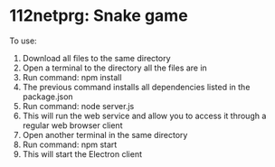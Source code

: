 # 112netprg: Snake game
To use:
1) Download all files to the same directory
2) Open a terminal to the directory all the files are in
3) Run command: npm install
4) The previous command installs all dependencies listed in the package.json
5) Run command: node server.js
6) This will run the web service and allow you to access it through a regular web browser client
7) Open another terminal in the same directory
8) Run command: npm start
9) This will start the Electron client
